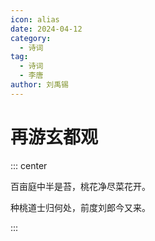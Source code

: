 ```yaml
---
icon: alias
date: 2024-04-12
category:
  - 诗词
tag:
  - 诗词
  - 李唐
author: 刘禹锡
---
```


# 再游玄都观

<!-- more -->

::: center

百亩庭中半是苔，桃花净尽菜花开。

种桃道士归何处，前度刘郎今又来。

:::